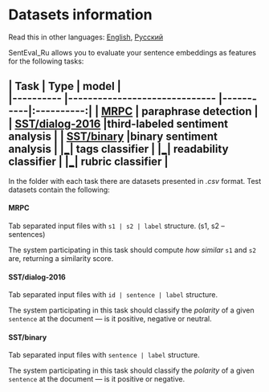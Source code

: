 # Datasets information

Read this in other languages: [English](README.md), [Русский](README.ru.md)

SentEval_Ru allows you to evaluate your sentence embeddings as features for the following tasks:

| Task     	| Type                         	| model |	
|----------	|------------------------------	|-----------|:----------:|
| [MRPC](https://github.com/Koziev/NLP_Datasets/tree/master/ParaphraseDetection/Data) | paraphrase detection | 
| [SST/dialog-2016](http://www.dialog-21.ru/evaluation/2016/sentiment/) |third-labeled sentiment analysis  	|
| [SST/binary](http://study.mokoron.com/) |binary sentiment analysis  	|
|[_](https://tatianashavrina.github.io/taiga_site/downloads)| tags classifier |
|[_](https://tatianashavrina.github.io/taiga_site/downloads)| readability classifier |
|[_](https://tatianashavrina.github.io/taiga_site/downloads)| rubric classifier  |
---
In the folder with each task there are datasets presented in *.csv* format. Test datasets contain the following:

#### MRPC
Tab separated input files with `s1 | s2 | label` structure. (s1, s2 – sentences)

The system participating in this task should compute *how similar* `s1` and `s2` are, returning a similarity score.

#### SST/dialog-2016 
Tab separated input files with `id | sentence | label` structure. 

The system participating in this task should classify the *polarity* of a given `sentence` at the document — is it positive, negative or neutral.

#### SST/binary 
Tab separated input files with `sentence | label` structure.

The system participating in this task should classify the *polarity* of a given `sentence` at the document — is it positive or negative.

